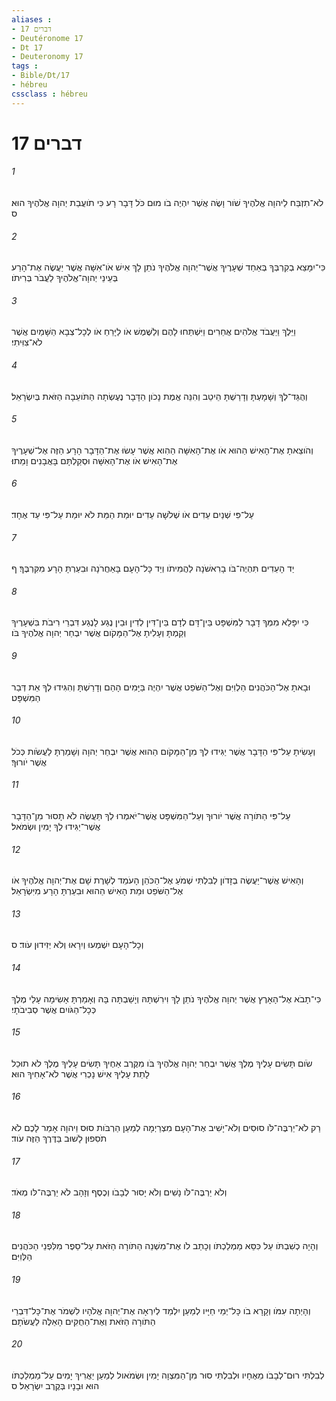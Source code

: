 ```yaml
---
aliases : 
- דברים 17
- Deutéronome 17
- Dt 17
- Deuteronomy 17
tags : 
- Bible/Dt/17
- hébreu
cssclass : hébreu
---
```


# דברים 17

###### 1
לֹא־תִזְבַּח לַיהוָה אֱלֹהֶיךָ שֹׁור וָשֶׂה אֲשֶׁר יִהְיֶה בֹו מוּם כֹּל דָּבָר רָע כִּי תֹועֲבַת יְהוָה אֱלֹהֶיךָ הוּא׃ ס
###### 2
כִּי־יִמָּצֵא בְקִרְבְּךָ בְּאַחַד שְׁעָרֶיךָ אֲשֶׁר־יְהוָה אֱלֹהֶיךָ נֹתֵן לָךְ אִישׁ אֹו־אִשָּׁה אֲשֶׁר יַעֲשֶׂה אֶת־הָרַע בְּעֵינֵי יְהוָה־אֱלֹהֶיךָ לַעֲבֹר בְּרִיתֹו׃
###### 3
וַיֵּלֶךְ וַיַּעֲבֹד אֱלֹהִים אֲחֵרִים וַיִּשְׁתַּחוּ לָהֶם וְלַשֶּׁמֶשׁ אֹו לַיָּרֵחַ אֹו לְכָל־צְבָא הַשָּׁמַיִם אֲשֶׁר לֹא־צִוִּיתִי׃
###### 4
וְהֻגַּד־לְךָ וְשָׁמָעְתָּ וְדָרַשְׁתָּ הֵיטֵב וְהִנֵּה אֱמֶת נָכֹון הַדָּבָר נֶעֶשְׂתָה הַתֹּועֵבָה הַזֹּאת בְּיִשְׂרָאֵל׃
###### 5
וְהֹוצֵאתָ אֶת־הָאִישׁ הַהוּא אֹו אֶת־הָאִשָּׁה הַהִוא אֲשֶׁר עָשׂוּ אֶת־הַדָּבָר הָרָע הַזֶּה אֶל־שְׁעָרֶיךָ אֶת־הָאִישׁ אֹו אֶת־הָאִשָּׁה וּסְקַלְתָּם בָּאֲבָנִים וָמֵתוּ׃
###### 6
עַל־פִּי שְׁנַיִם עֵדִים אֹו שְׁלֹשָׁה עֵדִים יוּמַת הַמֵּת לֹא יוּמַת עַל־פִּי עֵד אֶחָד׃
###### 7
יַד הָעֵדִים תִּהְיֶה־בֹּו בָרִאשֹׁנָה לַהֲמִיתֹו וְיַד כָּל־הָעָם בָּאַחֲרֹנָה וּבִעַרְתָּ הָרָע מִקִּרְבֶּךָ׃ ף
###### 8
כִּי יִפָּלֵא מִמְּךָ דָבָר לַמִּשְׁפָּט בֵּין־דָּם לְדָם בֵּין־דִּין לְדִין וּבֵין נֶגַע לָנֶגַע דִּבְרֵי רִיבֹת בִּשְׁעָרֶיךָ וְקַמְתָּ וְעָלִיתָ אֶל־הַמָּקֹום אֲשֶׁר יִבְחַר יְהוָה אֱלֹהֶיךָ בֹּו׃
###### 9
וּבָאתָ אֶל־הַכֹּהֲנִים הַלְוִיִּם וְאֶל־הַשֹּׁפֵט אֲשֶׁר יִהְיֶה בַּיָּמִים הָהֵם וְדָרַשְׁתָּ וְהִגִּידוּ לְךָ אֵת דְּבַר הַמִּשְׁפָּט׃
###### 10
וְעָשִׂיתָ עַל־פִּי הַדָּבָר אֲשֶׁר יַגִּידוּ לְךָ מִן־הַמָּקֹום הַהוּא אֲשֶׁר יִבְחַר יְהוָה וְשָׁמַרְתָּ לַעֲשֹׂות כְּכֹל אֲשֶׁר יֹורוּךָ׃
###### 11
עַל־פִּי הַתֹּורָה אֲשֶׁר יֹורוּךָ וְעַל־הַמִּשְׁפָּט אֲשֶׁר־יֹאמְרוּ לְךָ תַּעֲשֶׂה לֹא תָסוּר מִן־הַדָּבָר אֲשֶׁר־יַגִּידוּ לְךָ יָמִין וּשְׂמֹאל׃
###### 12
וְהָאִישׁ אֲשֶׁר־יַעֲשֶׂה בְזָדֹון לְבִלְתִּי שְׁמֹעַ אֶל־הַכֹּהֵן הָעֹמֵד לְשָׁרֶת שָׁם אֶת־יְהוָה אֱלֹהֶיךָ אֹו אֶל־הַשֹּׁפֵט וּמֵת הָאִישׁ הַהוּא וּבִעַרְתָּ הָרָע מִיִּשְׂרָאֵל׃
###### 13
וְכָל־הָעָם יִשְׁמְעוּ וְיִרָאוּ וְלֹא יְזִידוּן עֹוד׃ ס
###### 14
כִּי־תָבֹא אֶל־הָאָרֶץ אֲשֶׁר יְהוָה אֱלֹהֶיךָ נֹתֵן לָךְ וִירִשְׁתָּהּ וְיָשַׁבְתָּה בָּהּ וְאָמַרְתָּ אָשִׂימָה עָלַי מֶלֶךְ כְּכָל־הַגֹּויִם אֲשֶׁר סְבִיבֹתָי׃
###### 15
שֹׂום תָּשִׂים עָלֶיךָ מֶלֶךְ אֲשֶׁר יִבְחַר יְהוָה אֱלֹהֶיךָ בֹּו מִקֶּרֶב אַחֶיךָ תָּשִׂים עָלֶיךָ מֶלֶךְ לֹא תוּכַל לָתֵת עָלֶיךָ אִישׁ נָכְרִי אֲשֶׁר לֹא־אָחִיךָ הוּא׃
###### 16
רַק לֹא־יַרְבֶּה־לֹּו סוּסִים וְלֹא־יָשִׁיב אֶת־הָעָם מִצְרַיְמָה לְמַעַן הַרְבֹּות סוּס וַיהוָה אָמַר לָכֶם לֹא תֹסִפוּן לָשׁוּב בַּדֶּרֶךְ הַזֶּה עֹוד׃
###### 17
וְלֹא יַרְבֶּה־לֹּו נָשִׁים וְלֹא יָסוּר לְבָבֹו וְכֶסֶף וְזָהָב לֹא יַרְבֶּה־לּו מְאֹד׃
###### 18
וְהָיָה כְשִׁבְתֹּו עַל כִּסֵּא מַמְלַכְתֹּו וְכָתַב לֹו אֶת־מִשְׁנֵה הַתֹּורָה הַזֹּאת עַל־סֵפֶר מִלִּפְנֵי הַכֹּהֲנִים הַלְּוִיִּם׃
###### 19
וְהָיְתָה עִמֹּו וְקָרָא בֹו כָּל־יְמֵי חַיָּיו לְמַעַן יִלְמַד לְיִרְאָה אֶת־יְהוָה אֱלֹהָיו לִשְׁמֹר אֶת־כָּל־דִּבְרֵי הַתֹּורָה הַזֹּאת וְאֶת־הַחֻקִּים הָאֵלֶּה לַעֲשֹׂתָם׃
###### 20
לְבִלְתִּי רוּם־לְבָבֹו מֵאֶחָיו וּלְבִלְתִּי סוּר מִן־הַמִּצְוָה יָמִין וּשְׂמֹאול לְמַעַן יַאֲרִיךְ יָמִים עַל־מַמְלַכְתֹּו הוּא וּבָנָיו בְּקֶרֶב יִשְׂרָאֵל׃ ס
